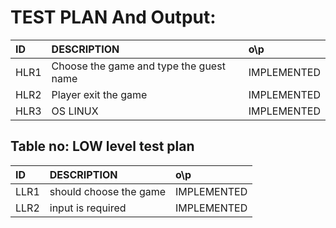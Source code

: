 # TEST PLAN And Output:
 |ID|DESCRIPTION|o\p|
 |:-|:----------|:--|
 |HLR1|Choose the game and type the guest name|IMPLEMENTED|
 |HLR2|Player exit the game|IMPLEMENTED|
 |HLR3|OS LINUX|IMPLEMENTED|


## Table no: LOW level test plan
|ID|DESCRIPTION|o\p|
|:-|:----------|:--|
|LLR1|should choose the game|IMPLEMENTED|
|LLR2|input is required|IMPLEMENTED|


